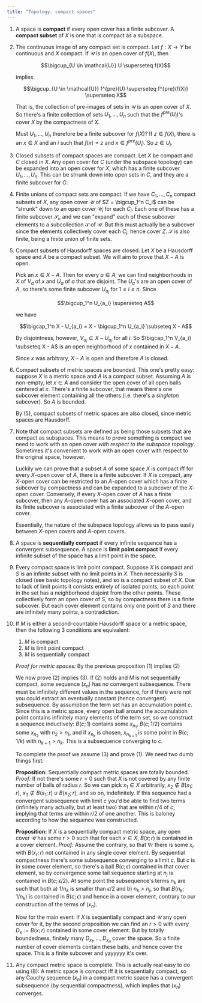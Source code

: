 ```yaml
---
title: "Topology: compact spaces"
---
```


1. A space is **compact** if every open cover has a finite subcover. A **compact subset** of $X$ is one that is compact as a subspace.

2. The continuous image of any compact set is compact. Let $f: X \to Y$ be continuous and $X$ compact. If $\mathcal{U}$ is an open cover of $f(X)$, then

    $$\bigcup_{U \in \mathcal{U}} U \superseteq f(X)$$

    implies

    $$\bigcup_{U \in \mathcal{U}} f^{pre}(U) \superseteq f^{pre}(f(X)) \superseteq X$$

    That is, the collection of pre-images of sets in $\mathcal{U}$ is an open cover of $X$. So there's a finite collection of sets $U_1, \ldots, U_n$ such that the $f^{pre}(U_i)$'s cover $X$ by the compactness of $X$.

    Must $U_1, \ldots, U_n$ therefore be a finite subcover for $f(X)$? If $z \in f(X)$, there is an $x \in X$ and an $i$ such that $f(x) = z$ and $x \in f^{pre}(U_i)$. So $z \in U_i$.

3. Closed subsets of compact spaces are compact. Let $X$ be compact and $C$ closed in $X$. Any open cover for $C$ (under the subspace topology) can be expanded into an open cover for $X$, which has a finite subcover $U_1, \ldots, U_n$. This can be shrunk down into open sets in $C$, and they are a finite subcover for $C$.

4. Finite unions of compact sets are compact. If we have $C_1, \ldots, C_n$ compact subsets of $X$, any open cover $\mathcal{U}$ of $Z = \bigcup_1^n C_i$ can be "shrunk" down to an open cover $\mathcal{U}_i$ for each $C_i$. Each one of these has a finite subcover $\mathcal{S}_i$, and we can "expand" each of these subcover elements to a subcollection $\mathcal{S}$ of $\mathcal{U}$. But this must actually be a subcover since the elements collectively cover each $C_i$, hence cover $Z$. $\mathcal{S}$ is also finite, being a finite union of finite sets.

5. Compact subsets of Hausdorff spaces are closed. Let $X$ be a Hausdorff space and $A$ be a compact subset. We will aim to prove that $X - A$ is open.

    Pick an $x \in X - A$. Then for every $a \in A$, we can find neighborhoods in $X$ of $V_a$ of $x$ and $U_a$ of $a$ that are disjoint. The $U_a$'s are an open cover of $A$, so there's some finite subcover $U_{a_i}$ for $1 \leq i \leq n$. Since

    $$\bigcup_1^n U_{a_i} \superseteq A$$

    we have

    $$\bigcap_1^n X - U_{a_i} = X - \bigcup_1^n U_{a_i} \subseteq X - A$$

    By disjointness, however, $V_{a_i} \subseteq X - U_{a_i}$ for all $i$. So $\bigcap_1^n V_{a_i} \subseteq X - A$ is an open neighborhood of $x$ contained in $X - A$.

    Since $x$ was arbitrary, $X - A$ is open and therefore $A$ is closed.

6. Compact subsets of metric spaces are bounded. This one's pretty easy: suppose $X$ is a metric space and $A$ is a compact subset. Assuming $A$ is non-empty, let $x \in A$ and consider the open cover of all open balls centered at $x$. There's a finite subcover, that means there's one subcover element containing all the others (i.e. there's a *singleton* subcover). So $A$ is bounded.

    By (5), compact subsets of metric spaces are also closed, since metric spaces are Hausdorff.

7. Note that compact subsets are defined as being those subsets that are compact as subspaces. This means to prove something is compact we need to work with an open cover *with respect to the subspace topology*. Sometimes it's convenient to work with an open cover with respect to the original space, however. 

    Luckily we can prove that a subset $A$ of some space $X$ is compact iff for every $X$-open cover of $A$, there is a finite subcover. If $X$ is compact, any $X$-open cover can be restricted to an $A$-open cover which has a finite subcover by compactness and can be expanded to a subcover of the $X$-open cover. Conversely, if every $X$-open cover of $A$ has a finite subcover, then any $A$-open cover has an associated $X$-open cover, and its finite subcover is associated with a finite subcover of the $A$-open cover.

    Essentially, the nature of the subspace topology allows us to pass easily between $X$-open covers and $A$-open covers.

8. A space is **sequentially compact** if every infinite sequence has a convergent subsequence. A space is **limit point compact** if every infinite subset of the space has a limit point in the space.

9. Every compact space is limit point compact. Suppose $X$ is compact and $S$ is an infinite subset with no limit points in $X$. Then necessarily $S$ is closed (see basic topology notes), and so is a compact subset of $X$. Due to lack of limit points it consists entirely of isolated points, so each point in the set has a neighborhood disjoint from the other points. These collectively form an open cover of $S$, so by compactness there is a finite subcover. But each cover element contains only one point of $S$ and there are infinitely many points, a contradiction.

10. If $M$ is either a second-countable Hausdorff space or a metric space, then the following 3 conditions are equivalent:

    1. $M$ is compact
    2. $M$ is limit point compact
    3. $M$ is sequentially compact

    *Proof for metric spaces:* By the previous proposition (1) implies (2)

    We now prove (2) implies (3). If (2) holds and $M$ is not sequentially compact, some sequence $(x_n)$ has no convergent subsequence. There must be infinitely different values in the sequence, for if there were not you could extract an eventually constant (hence convergent) subsequence. By assumption the term set has an accumulation point $c$. Since this is a metric space, every open ball around the accumulation point contains infinitely many elements of the term set, so we construct a sequence inductively: $B(c; 1)$ contains some $x_{n_1}$, $B(c; 1/2)$ contains some $x_{n_2}$ with $n_2 > n_1$, and if $x_{n_k}$ is chosen, $x_{n_{k+1}}$ is some point in $B(c; 1/k)$ with $n_{k+1} > n_k$. This is a subsequence converging to $c$.

    To complete the proof we assume (3) and prove (1). We need two dumb things first:

    **Proposition:** Sequentially compact metric spaces are totally bounded. *Proof:* If not there's some $r > 0$ such that $X$ is not covered by any finite number of balls of radius $r$. So we can pick $x_1 \in X$ arbitrarily, $x_2 \notin B(x_1; r)$, $x_3 \notin B(x_1; r) \cup B(x_2; r)$, and so on, indefinitely. If this sequence had a convergent subsequence with limit $c$ you'd be able to find two terms (infinitely many actually, but at least two) that are within $r/4$ of $c$, implying that terms are within $r/2$ of one another. This is baloney according to how the sequence was constructed.

    **Proposition:** If $X$ is a sequentially compact metric space, any open cover $\mathcal{U}$ has some $r > 0$ such that for each $x \in X$, $B(x; r)$ is contained in a cover element. *Proof:* Assume the contrary, so that $\forall r$ there is some $x_r$ with $B(x_r; r)$ not contained in any single cover element. By sequential compactness there's some subsequence converging to a limit $c$. But $c$ is in some cover element, so there's a ball $B(c; \epsilon)$ contained in that cover element, so by convergence some tail sequence starting at $n_j$ is contained in $B(c; \epsilon/2)$. At some point the subsequence's terms $n_k$ are such that both a) $1/n_k$ is smaller than $\epsilon/2$ and b) $n_k > n_j$, so that $B(n_k; 1/n_k)$ is contained in $B(c; \epsilon)$ and hence in a cover element, contrary to our construction of the terms of $(x_n)$.

    Now for the main event: If $X$ is sequentially compact and $\mathcal{U}$ any open cover for it, by the second proposition we can find an $r > 0$ with every $D_x := B(x; r)$ contained in some cover element. But by totally boundedness, finitely many $D_{x_1}, \ldots, D_{x_n}$ cover the space. So a finite number of cover elements contain these balls, and hence cover the space. This is a finite subcover and yayyyyy it's over.


11. Any compact metric space is complete. This is actually real easy to do using (8): A metric space is compact iff it is sequentially compact, so any Cauchy sequence $(x_n)$ in a compact metric space has a convergent subsequence (by sequential compactness), which implies that $(x_n)$ converges.
